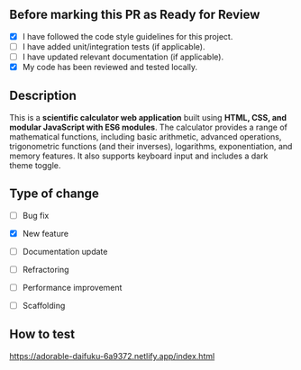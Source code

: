 ## Before marking this PR as Ready for Review

- [x] I have followed the code style guidelines for this project.
- [ ] I have added unit/integration tests (if applicable).
- [ ] I have updated relevant documentation (if applicable).
- [x] My code has been reviewed and tested locally.

## Description

This is a **scientific calculator web application** built using **HTML, CSS, and modular JavaScript with ES6 modules**. The calculator provides a range of mathematical functions, including basic arithmetic, advanced operations, trigonometric functions (and their inverses), logarithms, exponentiation, and memory features. It also supports keyboard input and includes a dark theme toggle.

## Type of change

- [ ] Bug fix
- [x] New feature
- [ ] Documentation update
- [ ] Refractoring
- [ ] Performance improvement
- [ ] Scaffolding



## How to test

https://adorable-daifuku-6a9372.netlify.app/index.html
